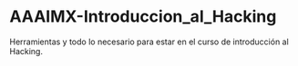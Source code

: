 # AAAIMX-Introduccion_al_Hacking
Herramientas y todo lo necesario para estar en el curso de introducción al Hacking.
